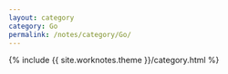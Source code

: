 ```yaml
---
layout: category
category: Go
permalink: /notes/category/Go/
---
```

{% include {{ site.worknotes.theme }}/category.html %}